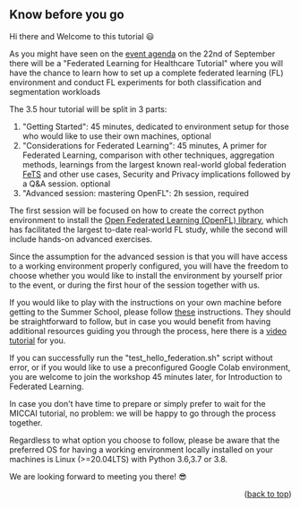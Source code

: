 <!-- FEDERATED LEARNING TUTORIAL -->
## Know before you go

Hi there and Welcome to this tutorial :smiley:

As you might have seen on the [event agenda](https://conferences.miccai.org/2022/en/MICCAI2022-TUTORIALS.html) on the 22nd of September there will be a "Federated Learning for Healthcare Tutorial" where you will have the chance to learn how to set up a complete federated learning (FL) environment and conduct FL experiments for both classification and segmentation workloads

The 3.5 hour tutorial will be split in 3 parts:
1. "Getting Started": 45 minutes, dedicated to environment setup for those who would like to use their own machines, optional
2. "Considerations for Federated Learning": 45 minutes, A primer for Federated Learning, comparison with other techniques, aggregation methods, learnings from the largest known real-world global federation [FeTS](https://www.fets.ai/) and other use cases, Security and Privacy implications followed by a Q&A session. optional   
2. "Advanced session: mastering OpenFL": 2h session, required

The first session will be focused on how to create the correct python environment to install the [Open Federated Learning (OpenFL) library](https://github.com/intel/openfl), which has facilitated the largest to-date real-world FL study, while the second will include hands-on advanced exercises.
 
Since the assumption for the advanced session is that you will have access to a working environment properly configured, you will have the freedom to choose whether you would like to install the environment by yourself prior to the event, or during the first hour of the session together with us.

If you would like to play with the instructions on your own machine before getting to the Summer School, please follow [these](https://github.com/intel/fl-tutorial/blob/gh-pages/create_fl_env.txt) instructions. They should be straightforward to follow, but in case you would benefit from having additional resources guiding you through the process, here there is a [video tutorial](https://www.intel.co.uk/content/www/uk/en/now/ai-video-series/building-the-federation.html) for you.

If you can successfully run the "test_hello_federation.sh" script without error, or if you would like to use a preconfigured Google Colab environment, you are welcome to join the workshop 45 minutes later, for Introduction to Federated Learning.

In case you don't have time to prepare or simply prefer to wait for the MICCAI tutorial, no problem: we will be happy to go through the process together.

Regardless to what option you choose to follow, please be aware that the preferred OS for having a working environment locally installed on your machines is Linux (>=20.04LTS) with Python 3.6,3.7 or 3.8.

We are looking forward to meeting you there! :sunglasses:

<p align="right">(<a href="#top">back to top</a>)</p>

